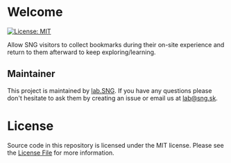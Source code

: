 # Welcome
[![License: MIT](https://img.shields.io/badge/License-MIT-yellow.svg)](https://opensource.org/licenses/MIT)

Allow SNG visitors to collect bookmarks during their on-site experience and return to them afterward to keep exploring/learning.

## Maintainer

This project is maintained by [lab.SNG](http://lab.sng.sk). If you have any questions please don't hesitate to ask them by creating an issue or email us at [lab@sng.sk](mailto:lab@sng.sk).

# License

Source code in this repository is licensed under the MIT license. Please see the [License File](LICENSE) for more information.
